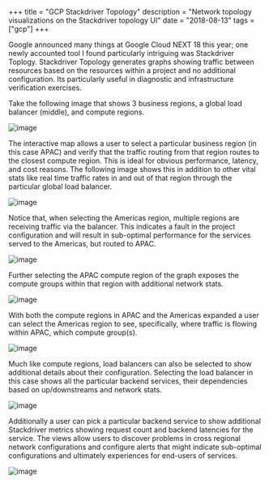 +++
title = "GCP Stackdriver Topology"
description = "Network topology visualizations on the Stackdriver topology UI"
date = "2018-08-13"
tags = ["gcp"]
+++

Google announced many things at Google Cloud NEXT 18 this year; one newly accounted tool I found particularly
intriguing was Stackdriver Toplogy. Stackdriver Topology generates graphs showing traffic between resources based on the
resources within a project and no additional configuration. Its particularly useful in diagnostic and infrastructure
verification exercises.

Take the following image that shows 3 business regions, a global load balancer (middle), and compute regions.

![image](/img/2018-08-gcp-stackdriver-topology/0.jpg)

The interactive map allows a user to select a particular business region (in this case
APAC) and verify that the traffic routing from that region routes to the closest compute region. This is ideal for obvious
performance, latency, and cost reasons. The following image shows this in addition to other vital stats like real time traffic
rates in and out of that region through the particular global load balancer.

![image](/img/2018-08-gcp-stackdriver-topology/1.jpg)

Notice that, when selecting the Americas region, multiple regions are receiving traffic via the balancer. This indicates a fault
in the project configuration and will result in sub-optimal performance for the services served to the Americas, but routed to APAC.

![image](/img/2018-08-gcp-stackdriver-topology/2.jpg)

Further selecting the APAC compute region of the graph exposes the compute groups within that region with
additional network stats.

![image](/img/2018-08-gcp-stackdriver-topology/3.jpg)

With both the compute regions in APAC and the Americas expanded a user can select the Americas region to see, specifically, where traffic
is flowing within APAC, which compute group(s).

![image](/img/2018-08-gcp-stackdriver-topology/4.jpg)

Much like compute regions, load balancers can also be selected to show additional details about their configuration. Selecting the load balancer
in this case shows all the particular backend services, their dependencies based on up/downstreams and network stats.

![image](/img/2018-08-gcp-stackdriver-topology/5.jpg)

Additionally a user can pick a particular backend service to show additional Stackdriver metrics showing request count and backend
latencies for the service. The views allow users to discover problems in cross regional network configurations and configure alerts
that might indicate sub-optimal configurations and ultimately experiences for end-users of services.

![image](/img/2018-08-gcp-stackdriver-topology/6.jpg)






